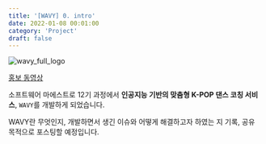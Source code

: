 ```yaml
---
title: '[WAVY] 0. intro'
date: 2022-01-08 00:01:00
category: 'Project'
draft: false
---
```


![wavy_full_logo](https://user-images.githubusercontent.com/26461307/148641874-cdb4f826-a5da-43d6-a5fd-3e879dcaa2f4.png)

[홍보 동영상](https://drive.google.com/file/d/1AAZCyyrcsokhkVQlJFc6zzLnKSMQpR3D/view?usp=sharing)

소프트웨어 마에스트로 12기 과정에서 **인공지능 기반의 맞춤형 K-POP 댄스 코칭 서비스**, `WAVY`를 개발하게 되었습니다.

WAVY란 무엇인지, 개발하면서 생긴 이슈와 어떻게 해결하고자 하였는 지 기록, 공유 목적으로 포스팅할 예정입니다.
